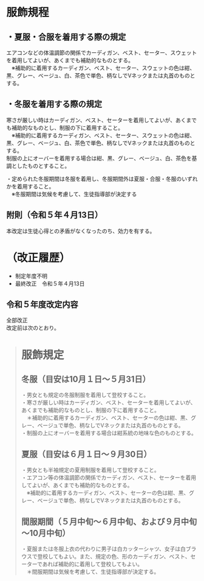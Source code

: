 # 服飾規程

## ・夏服・合服を着用する際の規定

エアコンなどの体温調節の関係でカーディガン、ベスト、セーター、スウェットを着用してよいが、あくまでも補助的なものとする。  
　※補助的に着用するカーディガン、ベスト、セーター、スウェットの色は紺、黒、グレー、ベージュ、白、茶色で単色、柄なしでVネックまたは丸首のものとする。  

## ・冬服を着用する際の規定

寒さが厳しい時はカーディガン、ベスト、セーターを着用してよいが、あくまでも補助的なものとし、制服の下に着用すること。  
　※補助的に着用するカーディガン、ベスト、セーター、スウェットの色は紺、黒、グレー、ベージュ、白、茶色で単色、柄なしでVネックまたは丸首のものとする。  
制服の上にオーバーを着用する場合は紺、黒、グレー、ベージュ、白、茶色を基調としたものとすること。  

・定められた冬服期間は冬服を着用し、冬服期間外は夏服・合服・冬服のいずれかを着用すること。  
　※冬服期間は気候を考慮して、生徒指導部が決定する  

## 附則（令和５年４月13日）

本改定は生徒心得との矛盾がなくなったのち、効力を有する。  

# （改正履歴）

- 制定年度不明  
- 最終改正　令和５年４月13日

## 令和５年度改定内容

全部改正  
改定前は次のとおり。
> # 服飾規定
> 
> ## 冬服（目安は10月１日～５月31日）
> 
> ・男女とも規定の冬服制服を着用して登校すること。  
> ・寒さが厳しい時はカーディガン、ベスト、セーターを着用してよいが、あくまでも補助的なものとし、制服の下に着用すること。  
> 　＊補助的に着用するカーディガン、ベスト、セーターの色は紺、黒、グレー、ベージュで単色、柄なしでVネックまたは丸首のものとする。  
> ・制服の上にオーバーを着用する場合は紺系統の地味な色のものとする。  
> 
> ## 夏服（目安は６月１日～９月30日）
> 
> ・男女とも半袖規定の夏用制服を着用して登校すること。  
> ・エアコン等の体温調節の関係でカーディガン、ベスト、セーターを着用してよいが、あくまでも補助的なものとする。  
> 　※補助的に着用するカーディガン、ベスト、セーターの色は紺、黒、グレー、ベージュで単色、柄なしでVネックまたは丸首のものとする。  
> 
> ## 間服期間（５月中旬～６月中旬、および９月中旬～10月中旬）
> 
> ・夏服または冬服上衣の代わりに男子は白カッターシャツ、女子は白ブラウスで登校してもよい。また、規定の色、形のカーディガン、ベスト、セーターであれば補助的に着用して登校してもよい。  
> 　＊間服期間は気候を考慮して、生徒指導部が決定する。  
